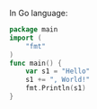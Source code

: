 In Go language:

```go
package main
import (
    "fmt"
)
func main() {
	var s1 = "Hello"
	s1 += ", World!"
	fmt.Println(s1)
}
```
